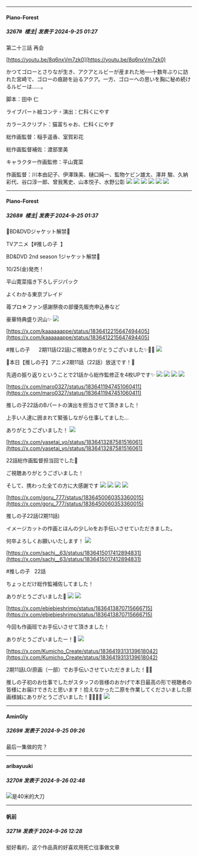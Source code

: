 ﻿
*****

####  Piano-Forest  
##### 3267#         楼主| 发表于 2024-9-25 01:27

第二十三話 再会

[https://youtu.be/8q6nxVm7zk0](https://youtu.be/8q6nxVm7zk0)

かつてゴローとさりなが生き、アクアとルビーが産まれた地──十数年ぶりに訪れた宮崎で、ゴローの痕跡を辿るアクア。一方、ゴローへの思いを胸に秘め続けるルビーは……。

脚本：田中 仁

ライブパート絵コンテ・演出：仁科くにやす

カラースクリプト：猫富ちゃお、仁科くにやす

総作画監督：稲手遥香、室賀彩花

総作画監督補佐：渡部里美

キャラクター作画監修：平山寛菜

作画監督：川本由記子、伊澤珠美、樋口純一、監物ケビン雄太、澤井 駿、久納彩代、谷口淳一郎、曾我篤史、山本悦子、水野公彰
<img src="https://p.sda1.dev/19/1d3194198449530bdd68832d0ef54d7e/00000132.jpg" referrerpolicy="no-referrer">
<img src="https://p.sda1.dev/19/f0ba46cad794fcd01414188f795b31e9/00000133.jpg" referrerpolicy="no-referrer">
<img src="https://p.sda1.dev/19/41065173248ae3a40b65fa70ee1634b2/00000134.jpg" referrerpolicy="no-referrer">
<img src="https://p.sda1.dev/19/dc3b83ba4db8113f41988031083eacde/00000135.jpg" referrerpolicy="no-referrer">
<img src="https://p.sda1.dev/19/44540e6da460a78bc69bb6d60f02b67f/00000136.jpg" referrerpolicy="no-referrer">
<img src="https://p.sda1.dev/19/68d79215d50df62292d0d1147a18442d/00000137.jpg" referrerpolicy="no-referrer">


*****

####  Piano-Forest  
##### 3268#         楼主| 发表于 2024-9-25 01:37

🌟BD&amp;DVDジャケット解禁🌟

TVアニメ【#推しの子   】

BD&amp;DVD 2nd season 1ジャケット解禁🌟

10/25(金)発売！

平山寛菜描き下ろしデジパック

よくわかる東京ブレイド

苺プロ☆ファン感謝祭夜の部優先販売申込券など

豪華特典盛り沢山✨
<img src="https://p.sda1.dev/19/70f6190ef0a4f0f17574e10e91713e43/20240925_012809.jpg" referrerpolicy="no-referrer">

[https://x.com/kaaaaaappe/status/1836412215647494405](https://x.com/kaaaaaappe/status/1836412215647494405)

#推しの子       2期11話(22話)ご視聴ありがとうございました✨️💄🎀
<img src="https://p.sda1.dev/19/33424d9792d23aae77eb711ba6bd984a/20240925_012840.jpg" referrerpolicy="no-referrer">

🌟本日【推しの子】アニメ2期11話（22話）放送です！🌟

先週の振り返りということで21話から総作監修正を4枚UPです✨
<img src="https://p.sda1.dev/19/920d0ebc67507fb5d2b6188bc84b2c78/20240925_012843.jpg" referrerpolicy="no-referrer">
<img src="https://p.sda1.dev/19/9d9b78ce21c755f3dd84753da1801d2a/20240925_012844.jpg" referrerpolicy="no-referrer">
<img src="https://p.sda1.dev/19/962dba012d71c6e7d334e1f286933ea8/20240925_012845.jpg" referrerpolicy="no-referrer">
<img src="https://p.sda1.dev/19/f6f859278c6a2283875819e3045edadd/20240925_012846.jpg" referrerpolicy="no-referrer">

[https://x.com/maro0327/status/1836411947451060411](https://x.com/maro0327/status/1836411947451060411)

推しの子22話のBパートの演出を担当させて頂きました！

上手い人達に囲まれて緊張しながら仕事してました…

ありがとうございました！
<img src="https://p.sda1.dev/19/8b38cf315657dafe1e4fa3a1639b9b69/20240925_012915.jpg" referrerpolicy="no-referrer">

[https://x.com/yasetai_yo/status/1836413287581516061](https://x.com/yasetai_yo/status/1836413287581516061)

22話総作画監督担当回でした🌟

ご視聴ありがとうございました！

そして、携わった全ての方に大感謝です
<img src="https://p.sda1.dev/19/8aea0c09e188b105d15f1ec91a879669/20240925_013004.jpg" referrerpolicy="no-referrer">
<img src="https://p.sda1.dev/19/c8a2ecd71f1d38b3f02e2e08ec594f7c/20240925_013005.jpg" referrerpolicy="no-referrer">
<img src="https://p.sda1.dev/19/cb47b0e02acf5a5c0041691a69802ae1/20240925_013006.jpg" referrerpolicy="no-referrer">
<img src="https://p.sda1.dev/19/f6bf6e146e8df67f42c5b2708166a728/20240925_013007.jpg" referrerpolicy="no-referrer">

[https://x.com/goru_777/status/1836450060353360015](https://x.com/goru_777/status/1836450060353360015)

推しの子22話(2期11話)

イメージカットの作画とほんの少しloをお手伝いさせていただきました。

何卒よろしくお願いいたします！
<img src="https://p.sda1.dev/19/e3ed82652e630078c38be33c4f2bfa65/20240925_012851.jpg" referrerpolicy="no-referrer">

[https://x.com/sachi__63/status/1836415017412894831](https://x.com/sachi__63/status/1836415017412894831)

#推しの子    22話

ちょっとだけ総作監補佐してました！

ありがとうございました🎀
<img src="https://p.sda1.dev/19/f36716e815602c568c33ef317fc541ea/20240925_012954.jpg" referrerpolicy="no-referrer">
<img src="https://p.sda1.dev/19/8261249447ea1c3a75544c270e7ea63e/20240925_012951.jpg" referrerpolicy="no-referrer">

[https://x.com/ebiebieshrimp/status/1836413870715666715](https://x.com/ebiebieshrimp/status/1836413870715666715)

今回も作画班でお手伝いさせて頂きました！

ありがとうございましたー！🙏
<img src="https://p.sda1.dev/19/55f62a1577e93e1da53e188232f51824/20240925_012941.jpg" referrerpolicy="no-referrer">

[https://x.com/Kumicho_Create/status/1836419313139618042](https://x.com/Kumicho_Create/status/1836419313139618042)

2期11話LO/原画（一部）でお手伝いさせていただきました！🙇💦

推しの子初のお仕事でしたがスタッフの皆様のおかげで本日最高の形で視聴者の皆様にお届けできたと思います！拾えなかった二原を作業してくださいました原画様誠にありがとうございました！🙇🙇🙇💦
<img src="https://p.sda1.dev/19/e3c9f22718a6261c5b1761dfeee35987/20240925_012932.jpg" referrerpolicy="no-referrer">


*****

####  AminGly  
##### 3269#       发表于 2024-9-25 09:26

最后一集做的完？


*****

####  aribayuuki  
##### 3270#       发表于 2024-9-26 02:48

<img src="https://static.saraba1st.com/image/smiley/face/153.gif" referrerpolicy="no-referrer">是40米的大刀


*****

####  帆前  
##### 3271#       发表于 2024-9-26 12:28

挺好看的，这个作品真的好喜欢用死亡往事做文章

